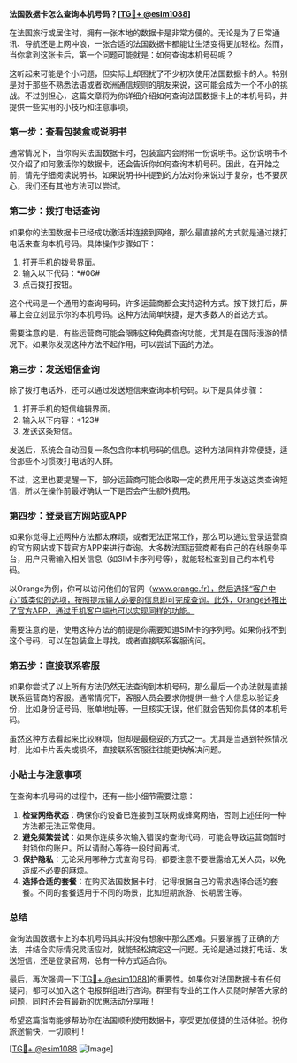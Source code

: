 **法国数据卡怎么查询本机号码？[[TG💪+ @esim1088](https://t.me/s/esim1088)]**

在法国旅行或居住时，拥有一张本地的数据卡是非常方便的。无论是为了日常通讯、导航还是上网冲浪，一张合适的法国数据卡都能让生活变得更加轻松。然而，当你拿到这张卡后，第一个问题可能就是：如何查询本机号码呢？

这听起来可能是个小问题，但实际上却困扰了不少初次使用法国数据卡的人。特别是对于那些不熟悉法语或者欧洲通信规则的朋友来说，这可能会成为一个不小的挑战。不过别担心，这篇文章将为你详细介绍如何查询法国数据卡上的本机号码，并提供一些实用的小技巧和注意事项。

### **第一步：查看包装盒或说明书**
通常情况下，当你购买法国数据卡时，包装盒内会附带一份说明书。这份说明书不仅介绍了如何激活你的数据卡，还会告诉你如何查询本机号码。因此，在开始之前，请先仔细阅读说明书。如果说明书中提到的方法对你来说过于复杂，也不要灰心，我们还有其他方法可以尝试。

### **第二步：拨打电话查询**
如果你的法国数据卡已经成功激活并连接到网络，那么最直接的方式就是通过拨打电话来查询本机号码。具体操作步骤如下：

1. 打开手机的拨号界面。
2. 输入以下代码：*#06#
3. 点击拨打按钮。

这个代码是一个通用的查询号码，许多运营商都会支持这种方式。按下拨打后，屏幕上会立刻显示你的本机号码。这种方法简单快捷，是大多数人的首选方式。

需要注意的是，有些运营商可能会限制这种免费查询功能，尤其是在国际漫游的情况下。如果你发现这种方法不起作用，可以尝试下面的方法。

### **第三步：发送短信查询**
除了拨打电话外，还可以通过发送短信来查询本机号码。以下是具体步骤：

1. 打开手机的短信编辑界面。
2. 输入以下内容：*123#
3. 发送这条短信。

发送后，系统会自动回复一条包含你本机号码的信息。这种方法同样非常便捷，适合那些不习惯拨打电话的人群。

不过，这里也要提醒一下，部分运营商可能会收取一定的费用用于发送这类查询短信，所以在操作前最好确认一下是否会产生额外费用。

### **第四步：登录官方网站或APP**
如果你觉得上述两种方法都太麻烦，或者无法正常工作，那么可以通过登录运营商的官方网站或下载官方APP来进行查询。大多数法国运营商都有自己的在线服务平台，用户只需输入相关信息（如SIM卡序列号等），就能轻松查到自己的本机号码。

以Orange为例，你可以访问他们的官网（www.orange.fr），然后选择“客户中心”或类似的选项，按照提示输入必要的信息即可完成查询。此外，Orange还推出了官方APP，通过手机客户端也可以实现同样的功能。

需要注意的是，使用这种方法的前提是你需要知道SIM卡的序列号。如果你找不到这个号码，可以在包装盒上寻找，或者直接联系客服询问。

### **第五步：直接联系客服**
如果你尝试了以上所有方法仍然无法查询到本机号码，那么最后一个办法就是直接联系运营商的客服。通常情况下，客服人员会要求你提供一些个人信息以验证身份，比如身份证号码、账单地址等。一旦核实无误，他们就会告知你具体的本机号码。

虽然这种方法看起来比较麻烦，但却是最稳妥的方式之一。尤其是当遇到特殊情况时，比如卡片丢失或损坏，直接联系客服往往能更快解决问题。

### **小贴士与注意事项**
在查询本机号码的过程中，还有一些小细节需要注意：

1. **检查网络状态**：确保你的设备已连接到互联网或蜂窝网络，否则上述任何一种方法都无法正常使用。
2. **避免频繁尝试**：如果你连续多次输入错误的查询代码，可能会导致运营商暂时封锁你的账户。所以请耐心等待一段时间再试。
3. **保护隐私**：无论采用哪种方式查询号码，都要注意不要泄露给无关人员，以免造成不必要的麻烦。
4. **选择合适的套餐**：在购买法国数据卡时，记得根据自己的需求选择合适的套餐。不同的套餐适用于不同的场景，比如短期旅游、长期居住等。

### **总结**
查询法国数据卡上的本机号码其实并没有想象中那么困难。只要掌握了正确的方法，并结合实际情况灵活应对，就能轻松搞定这一问题。无论是通过拨打电话、发送短信，还是登录官网，总有一种方式适合你。

最后，再次强调一下[[TG💪+ @esim1088](https://t.me/s/esim1088)]的重要性。如果你对法国数据卡有任何疑问，都可以加入这个电报群组进行咨询。群里有专业的工作人员随时解答大家的问题，同时还会有最新的优惠活动分享哦！

希望这篇指南能够帮助你在法国顺利使用数据卡，享受更加便捷的生活体验。祝你旅途愉快，一切顺利！

[[TG💪+ @esim1088](https://t.me/s/esim1088) ![Image](https://i.postimg.cc/4NQfJmqS/Snipaste-2025-05-13-00-14-12.png)]